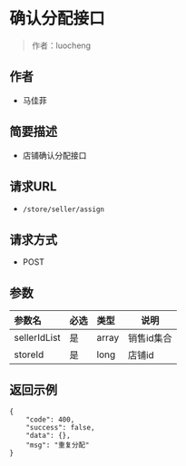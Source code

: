 # 确认分配接口

> 作者：luocheng

## 作者

- 马佳菲
    
## 简要描述

- 店铺确认分配接口

## 请求URL
- ` /store/seller/assign `
  
## 请求方式
- POST 

## 参数

|参数名|必选|类型|说明|
|:----    |:---|:----- |-----   |
|sellerIdList |是  |array |销售id集合   |
|storeId |是  |long | 店铺id    |

## 返回示例 

``` 
{
    "code": 400,
    "success": false,
    "data": {},
    "msg": "重复分配"
}
```